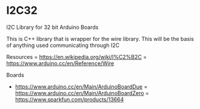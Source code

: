 # I2C32
I2C Library for 32 bit Arduino Boards

This is C++ library that is wrapper for the wire library. This will be the basis of anything used communicating through I2C

Resources
= https://en.wikipedia.org/wiki/I%C2%B2C
= https://www.arduino.cc/en/Reference/Wire

Boards
- https://www.arduino.cc/en/Main/ArduinoBoardDue
= https://www.arduino.cc/en/Main/ArduinoBoardZero
= https://www.sparkfun.com/products/13664





